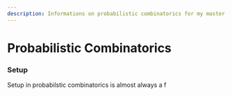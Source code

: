 ```yaml
---
description: Informations on probabilistic combinatorics for my master's thesis.
---
```


# Probabilistic Combinatorics

### Setup

Setup in probabilstic combinatorics is almost always a f

